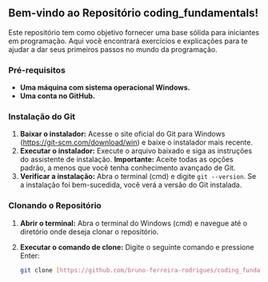 ## **Bem-vindo ao Repositório coding_fundamentals!**

Este repositório tem como objetivo fornecer uma base sólida para iniciantes em programação. Aqui você encontrará exercícios e explicações para te ajudar a dar seus primeiros passos no mundo da programação.

### **Pré-requisitos**

* **Uma máquina com sistema operacional Windows.**
* **Uma conta no GitHub.**

### **Instalação do Git**

1. **Baixar o instalador:** Acesse o site oficial do Git para Windows (https://git-scm.com/download/win) e baixe o instalador mais recente.
2. **Executar o instalador:** Execute o arquivo baixado e siga as instruções do assistente de instalação. **Importante:** Aceite todas as opções padrão, a menos que você tenha conhecimento avançado de Git.
3. **Verificar a instalação:** Abra o terminal (cmd) e digite `git --version`. Se a instalação foi bem-sucedida, você verá a versão do Git instalada.

### **Clonando o Repositório**

1. **Abrir o terminal:** Abra o terminal do Windows (cmd) e navegue até o diretório onde deseja clonar o repositório.
2. **Executar o comando de clone:** Digite o seguinte comando e pressione Enter:

   ```bash
   git clone [https://github.com/bruno-ferreira-rodrigues/coding_fundamentals.git](https://github.com/bruno-ferreira-rodrigues/coding_fundamentals.git)
   ```
